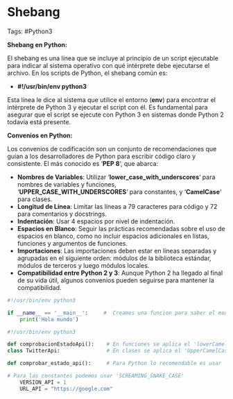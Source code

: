 # Shebang

Tags: #Python3 

**Shebang en Python:**

El shebang es una línea que se incluye al principio de un script ejecutable para indicar al sistema operativo con qué intérprete debe ejecutarse el archivo. En los scripts de Python, el shebang común es:

- **#!/usr/bin/env python3**

Esta línea le dice al sistema que utilice el entorno (**env**) para encontrar el intérprete de Python 3 y ejecutar el script con él. Es fundamental para asegurar que el script se ejecute con Python 3 en sistemas donde Python 2 todavía está presente.

**Convenios en Python:**

Los convenios de codificación son un conjunto de recomendaciones que guían a los desarrolladores de Python para escribir código claro y consistente. El más conocido es ‘**PEP 8**‘, que abarca:

- **Nombres de Variables**: Utilizar ‘**lower_case_with_underscores**‘ para nombres de variables y funciones, ‘**UPPER_CASE_WITH_UNDERSCORES**‘ para constantes, y ‘**CamelCase**‘ para clases.
- **Longitud de Línea**: Limitar las líneas a 79 caracteres para código y 72 para comentarios y docstrings.
- **Indentación**: Usar 4 espacios por nivel de indentación.
- **Espacios en Blanco**: Seguir las prácticas recomendadas sobre el uso de espacios en blanco, como no incluir espacios adicionales en listas, funciones y argumentos de funciones.
- **Importaciones**: Las importaciones deben estar en líneas separadas y agrupadas en el siguiente orden: módulos de la biblioteca estándar, módulos de terceros y luego módulos locales.
- **Compatibilidad entre Python 2 y 3**: Aunque Python 2 ha llegado al final de su vida útil, algunos convenios pueden seguirse para mantener la compatibilidad.

```python
#!/usr/bin/env python3

if __name__ == '__main__':     #  Creamos una funcion para saber el modulo principal y se usa para tener un codigo mas 'estructurado'
	print('Hola mundo')
```

```python
#!/usr/bin/env python3

def comprobacionEstadoApi():    # En funciones se aplica el 'lowerCamelCase'
class TwitterApi:               # En clases se aplica el 'UpperCamelCase'

def comprobar_estado_api():     # Para Python lo recomendable es usar 'Snake_Case' (Recomendacion del PEP8)

# Para las constantes podemos usar 'SCREAMING_SNAKE_CASE'
	VERSION_API = 1
	URL_API = "https://google.com"
```